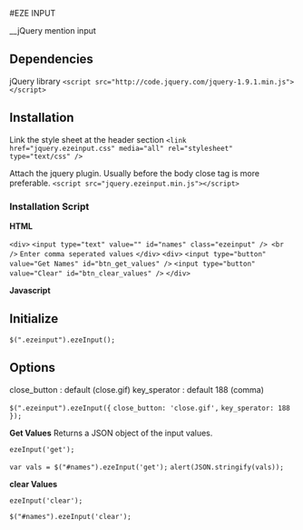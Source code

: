 #EZE INPUT

__jQuery mention input


## Dependencies

jQuery library
`<script src="http://code.jquery.com/jquery-1.9.1.min.js"></script>`


## Installation

Link the style sheet at the header section
`<link href="jquery.ezeinput.css" media="all" rel="stylesheet" type="text/css" />`

Attach the jquery plugin. Usually before the body close tag is more preferable.
`<script src="jquery.ezeinput.min.js"></script>`


### Installation Script

**HTML**

`<div>`
   `<input type="text" value="" id="names" class="ezeinput" /> <br />`
   `Enter comma seperated values`
`</div>`
`<div>`
   `<input type="button" value="Get Names" id="btn_get_values" />`
   `<input type="button" value="Clear" id="btn_clear_values" />`
`</div>`


**Javascript**

## Initialize

`$(".ezeinput").ezeInput();`

## Options

close_button : default (close.gif)
key_sperator : default 188 (comma)

`$(".ezeinput").ezeInput({`
    `close_button: 'close.gif',`
    `key_sperator: 188`
`});`


**Get Values**
Returns a JSON object of the input values.

`ezeInput('get');`

`var vals = $("#names").ezeInput('get');`
`alert(JSON.stringify(vals));`


**clear Values**

`ezeInput('clear');`

`$("#names").ezeInput('clear');`